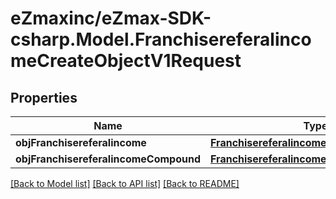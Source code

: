 
# eZmaxinc/eZmax-SDK-csharp.Model.FranchisereferalincomeCreateObjectV1Request

## Properties

Name | Type | Description | Notes
------------ | ------------- | ------------- | -------------
**objFranchisereferalincome** | [**FranchisereferalincomeRequest**](FranchisereferalincomeRequest.md) |  | [optional] 
**objFranchisereferalincomeCompound** | [**FranchisereferalincomeRequestCompound**](FranchisereferalincomeRequestCompound.md) |  | [optional] 

[[Back to Model list]](../README.md#documentation-for-models)
[[Back to API list]](../README.md#documentation-for-api-endpoints)
[[Back to README]](../README.md)

